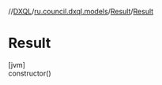 //[DXQL](../../../index.md)/[ru.council.dxql.models](../index.md)/[Result](index.md)/[Result](-result.md)

# Result

[jvm]\
constructor()
